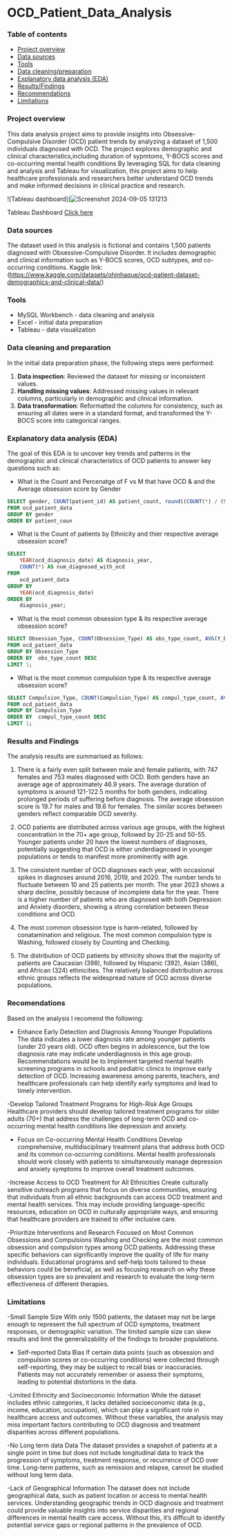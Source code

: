 # OCD_Patient_Data_Analysis

### Table of contents
- [Project overview](#project-overview)
- [Data sources](#data-sources)
- [Tools](#tools)
- [Data cleaning/preparation](#data-cleaning-and-preparation)
- [Explanatory data analysis (EDA)](#explanatory-data-analysis-EDA)
- [Results/Findings](#results-and-findings)
- [Recommendations](#recommendations)
- [Limitations](#limitations)

### Project overview
This data analysis project aims to provide insights into Obsessive-Compulsive Disorder (OCD) patient trends by analyzing a  dataset of 1,500 individuals diagnosed with OCD. The project explores demographic and clinical characteristics,including duration of sypmtoms,  Y-BOCS scores and co-occurring mental health conditions By leveraging SQL for data cleaning and analysis and Tableau for visualization, this project aims to help healthcare professionals and researchers better understand OCD trends and make informed decisions in clinical practice and research.

![Tableau dashboard](![Screenshot 2024-09-05 131213](https://github.com/user-attachments/assets/6bd9363f-0b29-4397-89eb-49526d7e5b8c)

Tableau Dashboard [Click here](https://public.tableau.com/app/profile/sinthuya.sivasubramaniam/viz/OCD_17255044776680/Dashboard1?publish=yes)

### Data sources
The dataset used in this analysis is fictional and contains 1,500 patients diagnosed with Obsessive-Compulsive Disorder. It includes demographic and clinical information such as Y-BOCS scores, OCD subtypes, and co-occurring conditions.
Kaggle link: (https://www.kaggle.com/datasets/ohinhaque/ocd-patient-dataset-demographics-and-clinical-data/)

### Tools
- MySQL Workbench - data cleaning and analysis
- Excel - initial data preparation
- Tableau - data visualization

### Data cleaning and preparation
In the initial data preparation phase, the following steps were performed:
1. **Data inspection**: Reviewed the dataset for missing or inconsistent values.
2. **Handling missing values**: Addressed missing values in relevant columns, particularly in demographic and clinical information.
3. **Data transformation**: Reformatted the columns for consistency, such as ensuring all dates were in a standard format, and transformed the Y-BOCS score into categorical ranges.

### Explanatory data analysis (EDA)
The goal of this EDA is to uncover key trends and patterns in the demographic and clinical characteristics of OCD patients to answer key questions such as: 
- What is the Count and Percenatge of F vs M that have OCD & and the Average obsession score by Gender
```Sql
SELECT gender, COUNT(patient_id) AS patient_count, round((COUNT(*) / (SELECT COUNT(*) FROM ocd_patient_data) * 100),2) AS percentage_pct, round(AVG(Y_BOCS_Score_Obsessions),2) AS avg_obsession_score
FROM ocd_patient_data
GROUP BY gender
ORDER BY patient_coun
```

- What is the Count of patients by Ethnicity and thier respective average obsession score?
```Sql
SELECT 
    YEAR(ocd_diagnosis_date) AS diagnosis_year,
    COUNT(*) AS num_diagnosed_with_ocd
FROM 
    ocd_patient_data
GROUP BY 
    YEAR(ocd_diagnosis_date)
ORDER BY 
    diagnosis_year;
```

- What is the most common obsession type & its respective average obsession score?
```Sql
SELECT Obsession_Type, COUNT(Obsession_Type) AS obs_type_count, AVG(Y_BOCS_Score_Obsessions) AS avg_obs_score
FROM ocd_patient_data
GROUP BY Obsession_Type
ORDER BY  obs_type_count DESC
LIMIT 1;
```

- What is the most common compulsion type & its respective average obsession score?
```Sql
SELECT Compulsion_Type, COUNT(Compulsion_Type) AS compul_type_count, AVG(Y_BOCS_Score_Obsessions) AS avg_obs_score
FROM ocd_patient_data
GROUP BY Compulsion_Type
ORDER BY  compul_type_count DESC
LIMIT 1;
```

### Results and Findings

The analysis results are summarised as follows:

1. There is a fairly even split between male and female patients, with 747 females and 753 males diagnosed with OCD. Both genders have an average age of approximately 46.9 years. The average duration of symptoms is around 121-122.5 months for both genders, indicating prolonged periods of suffering before diagnosis. The average obsession score is 19.7 for males and 19.6 for females. The similar scores between genders reflect comparable OCD severity.

2. OCD patients are distributed across various age groups, with the highest concentration in the 70+ age group, followed by 20-25 and 50-55. Younger patients under 20 have the lowest numbers of diagnoses, potentially suggesting that OCD is either underdiagnosed in younger populations or tends to manifest more prominently with age.

3.  The consistent number of OCD diagnoses each year, with occasional spikes in diagnoses around 2016, 2019, and 2020. The number tends to fluctuate between 10 and 25 patients per month. The year 2023 shows a sharp decline, possibly because of incomplete data for the year. There is a higher number of patients who are diagnosed with both Depression and Anxiety disorders, showing a strong correlation between these conditions and OCD.

4. The most common obsession type is harm-related, followed by conatamination and religious. The most common compulsion type is Washing, followed closely by Counting and Checking.

5. The distribution of OCD patients by ethnicity shows that the majority of patients are Caucasian (398), followed by Hispanic (392), Asian (386), and African (324) ethnicities.
The relatively balanced distribution across ethnic groups reflects the widespread nature of OCD across diverse populations.

### Recomendations
Based on the analysis I recomend the following:
- Enhance Early Detection and Diagnosis Among Younger Populations
The data indicates a lower diagnosis rate among younger patients (under 20 years old). OCD often begins in adolescence, but the low diagnosis rate may indicate underdiagnosis in this age group.
Recommendations would be to Implement targeted mental health screening programs in schools and pediatric clinics to improve early detection of OCD. Increasing awareness among parents, teachers, and healthcare professionals can help identify early symptoms and lead to timely intervention.

-Develop Tailored Treatment Programs for High-Risk Age Groups
Healthcare providers should develop tailored treatment programs for older adults (70+) that address the challenges of long-term OCD and co-occurring mental health conditions like depression and anxiety.

- Focus on Co-occurring Mental Health Conditions
Develop comprehensive, multidisciplinary treatment plans that address both OCD and its common co-occurring conditions. Mental health professionals should work closely with patients to simultaneously manage depression and anxiety symptoms to improve overall treatment outcomes.

-Increase Access to OCD Treatment for All Ethnicities
 Create culturally sensitive outreach programs that focus on diverse communities, ensuring that individuals from all ethnic backgrounds can access OCD treatment and mental health services. This may include providing language-specific resources, education on OCD in culturally appropriate ways, and ensuring that healthcare providers are trained to offer inclusive care.

-Prioritize Interventions and Research Focused on Most Common Obsessions and Compulsions
Washing and Checking are the most common obsession and compulsion types among OCD patients. Addressing these specific behaviors can significantly improve the quality of life for many individuals. Educational programs and self-help tools tailored to these behaviors could be beneficial, as well as focusing research on why these obsession types are so prevalent and research to evaluate the long-term effectiveness of different therapies.

### Limitations
-Small Sample Size
With only 1500 patients, the dataset may not be large enough to represent the full spectrum of OCD symptoms, treatment responses, or demographic variation. The limited sample size can skew results and limit the generalizability of the findings to broader populations.

- Self-reported Data Bias
If certain data points (such as obsession and compulsion scores or co-occurring conditions) were collected through self-reporting, they may be subject to recall bias or inaccuracies. Patients may not accurately remember or assess their symptoms, leading to potential distortions in the data.

-Limited Ethnicity and Socioeconomic Information
While the dataset includes ethnic categories, it lacks detailed socioeconomic data (e.g., income, education, occupation), which can play a significant role in healthcare access and outcomes. Without these variables, the analysis may miss important factors contributing to OCD diagnosis and treatment disparities across different populations.

-No Long term data Data
The dataset provides a snapshot of patients at a single point in time but does not include longitudinal data to track the progression of symptoms, treatment response, or recurrence of OCD over time. Long-term patterns, such as remission and relapse, cannot be studied without long term data.

-Lack of Geographical Information
The dataset does not include geographical data, such as patient location or access to mental health services. Understanding geographic trends in OCD diagnosis and treatment could provide valuable insights into service disparities and regional differences in mental health care access. Without this, it’s difficult to identify potential service gaps or regional patterns in the prevalence of OCD.



